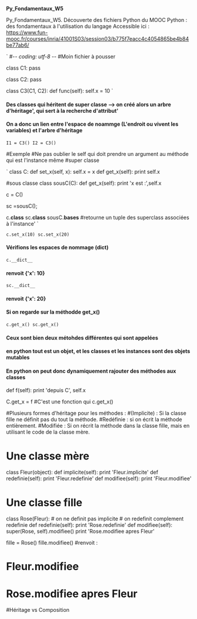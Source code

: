 **Py_Fondamentaux_W5**

Py_Fondamentaux_W5.
Découverte des fichiers Python du MOOC
Python : des fondamentaux à l'utilisation du langage
Accessible ici :
https://www.fun-mooc.fr/courses/inria/41001S03/session03/b775f7eacc4c4054865be4b84be77ab6/


`
#-*- coding: utf-8 -*-
#Moin fichier à pousser

class C1:
    pass

class C2:
    pass

class C3(C1, C2):
    def func(self):
        self.x = 10
`

#### Des classes qui héritent de super classe --> on créé alors un arbre d'héritage', qui sert à la recherche d'attribut'
#### On a donc un lien entre l'espace de noammge (L'endroit ou vivent les variables) et l'arbre d'héritage
`
I1 = C3()
I2 = C3()
`

#Exemple
#Ne pas oublier le self qui doit prendre un argument au méthode qui est l'instance même 
#super classe

`
class C:
    def set_x(self, x):
        self.x = x
    def get_x(self):
        print self.x


#sous classe
class sousC(C):
    def get_x(self):
        print 'x est :',self.x


c = C()

sc =sousC();

c.__class__
sc.__class__
sousC.__bases__
#retourne un tuple des superclass associées à l'instance'
`

`
c.set_x(10)
sc.set_x(20)
`

#### Vérifions les espaces de nommage (dict)
`
c.__dict__
`
#### renvoit {'x': 10}
`
sc.__dict__
`

#### renvoit {'x': 20}

#### Si on regarde sur la méthodde get_x()

`
c.get_x()
sc.get_x()
`

#### Ceux sont bien deux métohdes différentes qui sont appelées
#### en python  tout est un objet, et les classes et les instances sont des objets mutables
#### En python on peut donc dynamiquement rajouter des méthodes aux classes

def f(self):
    print 'depuis C', self.x


C.get_x = f
#C'est une fonction qui 
c.get_x()


#Plusieurs formes d'héritage pour les méthodes :
#(Implicite) : Si la classe fille ne définit pas du tout la méthode.
#Redéfinie : si on écrit la méthode entièrement.
#Modifiée : Si on récrit la méthode dans la classe fille, mais en utilisant le code de la classe mère.


# Une classe mère
class Fleur(object):
    def implicite(self):
        print 'Fleur.implicite'
    def redefinie(self):
        print 'Fleur.redefinie'
    def modifiee(self):
        print 'Fleur.modifiee'


# Une classe fille
class Rose(Fleur):
    # on ne definit pas implicite
    # on redefinit complement redefinie
    def redefinie(self):
        print 'Rose.redefinie'
    def modifiee(self):
        super(Rose, self).modifiee()
        print 'Rose.modifiee apres Fleur'    


fille = Rose()
fille.modifiee()
#renvoit : 
# Fleur.modifiee                                                                                                                                                                              
# Rose.modifiee apres Fleur   


#Héritage vs Composition
        
    
